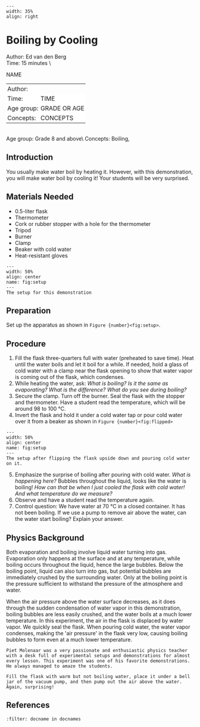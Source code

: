```{figure} ../../figures/ready.png
---
width: 35%
align: right
```


# Boiling by Cooling


Author:  Ed van den Berg   \
Time: 15 minutes	  	\
<table style="width: 100%; border-collapse: collapse; border: none;">
    <tr style="background-color: white;"> 
        <td style="text-align: left; padding: 3px; border: none;">Author:</td
        <td style="text-align: left; padding: 3px; border: none;">NAME</td>
    </tr>
    <tr style="background-color: white;">
        <td style="text-align: left; padding: 3px; border: none;">Time:</td>
        <td style="text-align: left; padding: 3px; border: none;">TIME</td>
    </tr>
    <tr style="background-color: white;">
        <td style="text-align: left; padding: 3px; border: none;">Age group:</td>
        <td style="text-align: left; padding: 3px; border: none;">GRADE OR AGE</td>
    </tr>
    <tr style="background-color: white;">
        <td style="text-align: left; padding: 3px; border: none;">Concepts:</td>
        <td style="text-align: left; padding: 3px; border: none;">CONCEPTS</td>
    </tr>
</table><br>
Age group:	Grade 8 and above\
Concepts: Boiling, 	


## Introduction
You usually make water boil by heating it. However, with this demonstration, you will make water boil by cooling it! Your students will be very surprised.

## Materials Needed
- 0.5-liter flask
- Thermometer
- Cork or rubber stopper with a hole for the thermometer
- Tripod
- Burner
- Clamp
- Beaker with cold water
- Heat-resistant gloves

```{figure} demo64_figure1.JPG
---
width: 50%
align: center
name: fig:setup
---
The setup for this demonstration
```

## Preparation
Set up the apparatus as shown in `Figure {number}<fig:setup>`. 

## Procedure
1. Fill the flask three-quarters full with water (preheated to save time). Heat until the water boils and let it boil for a while. If needed, hold a glass of cold water with a clamp near the flask opening to show that water vapor is coming out of the flask, which condenses.
2. While heating the water, ask: *What is boiling? Is it the same as evaporating? What is the difference? What do you see during boiling?*
3. Secure the clamp. Turn off the burner. Seal the flask with the stopper and thermometer. Have a student read the temperature, which will be around 98 to 100 °C.
4. Invert the flask and hold it under a cold water tap or pour cold water over it from a beaker as shown in `Figure {number}<fig:flipped>`
```{figure} demo64_figure2.JPG
---
width: 50%
align: center
name: fig:setup
---
The setup after flipping the flask upside down and pouring cold water on it.
```
5. Emphasize the surprise of boiling after pouring with cold water. *What is happening here?* Bubbles throughout the liquid, looks like the water is boiling! *How can that be when I just cooled the flask with cold water! And what temperature do we measure?*
6. Observe and have a student read the temperature again.
7. Control question: We have water at 70 °C in a closed container. It has not been boiling. If we use a pump to remove air above the water, can the water start boiling? Explain your answer.

## Physics Background
Both evaporation and boiling involve liquid water turning into gas. Evaporation only happens at the surface and at any temperature, while boiling occurs throughout the liquid, hence the large bubbles. Below the boiling point, liquid can also turn into gas, but potential bubbles are immediately crushed by the surrounding water. Only at the boiling point is the pressure sufficient to withstand the pressure of the atmosphere and water.

When the air pressure above the water surface decreases, as it does through the sudden condensation of water vapor in this demonstration, boiling bubbles are less easily crushed, and the water boils at a much lower temperature. In this experiment, the air in the flask is displaced by water vapor. We quickly seal the flask. When pouring cold water, the water vapor condenses, making the 'air pressure' in the flask very low, causing boiling bubbles to form even at a much lower temperature.

```{note}
Piet Molenaar was a very passionate and enthusiastic physics teacher with a desk full of experimental setups and demonstrations for almost every lesson. This experiment was one of his favorite demonstrations. He always managed to amaze the students.
```

```{tip}
Fill the flask with warm but not boiling water, place it under a bell jar of the vacuum pump, and then pump out the air above the water. Again, surprising!
```

## References
```{bibliography}
:filter: docname in docnames
```